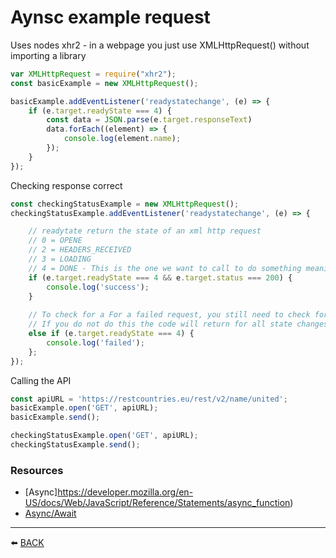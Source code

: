 # Aynsc example request

Uses nodes xhr2 - in a webpage you just use XMLHttpRequest() without importing a library
```javascript
var XMLHttpRequest = require("xhr2");
const basicExample = new XMLHttpRequest();

basicExample.addEventListener('readystatechange', (e) => {
    if (e.target.readyState === 4) {
        const data = JSON.parse(e.target.responseText)
        data.forEach((element) => {
            console.log(element.name);
        });
    }
});
```

Checking response correct

```javascript
const checkingStatusExample = new XMLHttpRequest();
checkingStatusExample.addEventListener('readystatechange', (e) => {

    // readytate return the state of an xml http request
    // 0 = OPENE
    // 2 = HEADERS_RECEIVED
    // 3 = LOADING
    // 4 = DONE	- This is the one we want to call to do something meaningful withthe returned data
    if (e.target.readyState === 4 && e.target.status === 200) {
        console.log('success');
    }
    
    // To check for a For a failed request, you still need to check for 4, minus the staus check
    // If you do not do this the code will return for all state changes, open , loading, header received
    else if (e.target.readyState === 4) {
        console.log('failed');        
    };
});
```

Calling the API

```javascript
const apiURL = 'https://restcountries.eu/rest/v2/name/united';
basicExample.open('GET', apiURL);
basicExample.send();

checkingStatusExample.open('GET', apiURL);
checkingStatusExample.send();
```
### Resources
-   [Async]https://developer.mozilla.org/en-US/docs/Web/JavaScript/Reference/Statements/async_function)  
-   [Async/Await](https://javascript.info/async-await)  

---

:arrow_left: [BACK](../README.md)